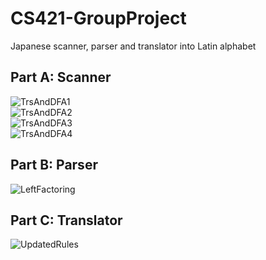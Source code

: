 # CS421-GroupProject
Japanese scanner, parser and translator into Latin alphabet

## Part A: Scanner
![TrsAndDFA1](/docs/PartA/CS421%20-%20Part%20A%20-%20Transitions%20and%20DFAs-1.jpg)\
![TrsAndDFA2](/docs/PartA/CS421%20-%20Part%20A%20-%20Transitions%20and%20DFAs-2.jpg)\
![TrsAndDFA3](/docs/PartA//CS421%20-%20Part%20A%20-%20Transitions%20and%20DFAs-3.jpg)\
![TrsAndDFA4](/docs/PartA/CS421%20-%20Part%20A%20-%20Transitions%20and%20DFAs-4.jpg)

## Part B: Parser
![LeftFactoring](/docs/PartB/Hint%20on%20Left%20Factoring_w12A-1.jpg)

## Part C: Translator
![UpdatedRules](/docs/PartC/Hint%20on%20Updating%20Rules.png)